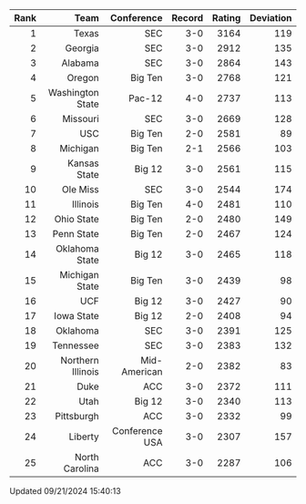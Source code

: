 | Rank  | Team                 | Conference           | Record   | Rating | Deviation |
| ---:  | ---:                 | ---:                 | ---:     | ---:   | ---:      |
| 1     | Texas                | SEC                  | 3-0      | 3164   | 119       |
| 2     | Georgia              | SEC                  | 3-0      | 2912   | 135       |
| 3     | Alabama              | SEC                  | 3-0      | 2864   | 143       |
| 4     | Oregon               | Big Ten              | 3-0      | 2768   | 121       |
| 5     | Washington State     | Pac-12               | 4-0      | 2737   | 113       |
| 6     | Missouri             | SEC                  | 3-0      | 2669   | 128       |
| 7     | USC                  | Big Ten              | 2-0      | 2581   | 89        |
| 8     | Michigan             | Big Ten              | 2-1      | 2566   | 103       |
| 9     | Kansas State         | Big 12               | 3-0      | 2561   | 115       |
| 10    | Ole Miss             | SEC                  | 3-0      | 2544   | 174       |
| 11    | Illinois             | Big Ten              | 4-0      | 2481   | 110       |
| 12    | Ohio State           | Big Ten              | 2-0      | 2480   | 149       |
| 13    | Penn State           | Big Ten              | 2-0      | 2467   | 124       |
| 14    | Oklahoma State       | Big 12               | 3-0      | 2465   | 118       |
| 15    | Michigan State       | Big Ten              | 3-0      | 2439   | 98        |
| 16    | UCF                  | Big 12               | 3-0      | 2427   | 90        |
| 17    | Iowa State           | Big 12               | 2-0      | 2408   | 94        |
| 18    | Oklahoma             | SEC                  | 3-0      | 2391   | 125       |
| 19    | Tennessee            | SEC                  | 3-0      | 2383   | 132       |
| 20    | Northern Illinois    | Mid-American         | 2-0      | 2382   | 83        |
| 21    | Duke                 | ACC                  | 3-0      | 2372   | 111       |
| 22    | Utah                 | Big 12               | 3-0      | 2340   | 113       |
| 23    | Pittsburgh           | ACC                  | 3-0      | 2332   | 99        |
| 24    | Liberty              | Conference USA       | 3-0      | 2307   | 157       |
| 25    | North Carolina       | ACC                  | 3-0      | 2287   | 106       |

Updated 09/21/2024 15:40:13
